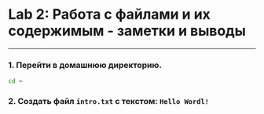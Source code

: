 # Lab 2: Работа с файлами и их содержимым - заметки и выводы

---

### 1. Перейти в домашнюю директорию.

```bash
cd ~
```

### 2. Создать файл `intro.txt` с текстом:  `Hello Wordl!`

